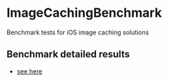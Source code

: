 ImageCachingBenchmark
=====================

Benchmark tests for iOS image caching solutions

## Benchmark detailed results
- [see here](http://htmlpreview.github.io/?https://github.com/bpoplauschi/ImageCachingBenchmark/blob/master/tables/tables.html)
